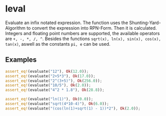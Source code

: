 # leval

Evaluate an infix notated expression.
The function uses the Shunting-Yard-Algorithm to convert the expression into RPN-Form. Then it is calculated.
Integers and floating point numbers are supported, the available operators are `+, -, *, /, ^`.
Besides the functions `sqrt(x), ln(x), sin(x), cos(x), tan(x)`, aswell as the constants `pi, e` can be used.

## Examples
```rust
assert_eq!(evaluate("12"), Ok(12.0));
assert_eq!(evaluate("2+5*3"), Ok(17.0));
assert_eq!(evaluate("2^(3+5)"), Ok(256.0));
assert_eq!(evaluate("10/5"), Ok(2.0));
assert_eq!(evaluate("4^2 * 1.8"), Ok(28.8));
```
```rust
assert_eq!(evaluate("ln(1)"), Ok(0.0));
assert_eq!(evaluate("sqrt(4*10-4)"), Ok(6.0));
assert_eq!(evaluate("(cos(ln(1)+sqrt(1) - 1))*2"), Ok(2.0));
```
